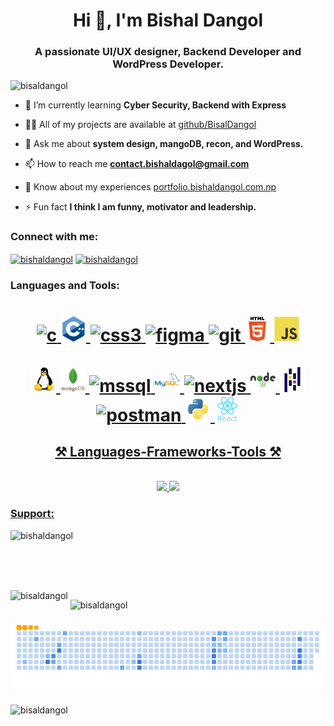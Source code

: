 <h1 align="center">Hi 👋, I'm Bishal Dangol</h1>
<h3 align="center">A passionate UI/UX designer, Backend Developer and WordPress Developer.</h3>

<p align="left"> <img src="https://komarev.com/ghpvc/?username=bisaldangol&label=Profile%20views&color=0e75b6&style=flat" alt="bisaldangol" /> </p>

- 🌱 I’m currently learning **Cyber Security, Backend with Express**

- 👨‍💻 All of my projects are available at [github/BisalDangol](github/BisalDangol)

- 💬 Ask me about **system design, mangoDB, recon, and WordPress.**

- 📫 How to reach me **contact.bishaldagol@gmail.com**

- 📄 Know about my experiences [portfolio.bishaldangol.com.np](portfolio.bishaldangol.com.np)

- ⚡ Fun fact **I think I am funny, motivator and leadership.**

<h3 align="left">Connect with me:</h3>
<p align="left">
<a href="https://linkedin.com/in/bishaldangol" target="blank"><img align="center" src="https://raw.githubusercontent.com/rahuldkjain/github-profile-readme-generator/master/src/images/icons/Social/linked-in-alt.svg" alt="bishaldangol" height="30" width="40" /></a>
<a href="https://www.facebook.com/people/Bishal-02Dangol/100024312498328" target="blank"><img align="center" src="https://raw.githubusercontent.com/rahuldkjain/github-profile-readme-generator/master/src/images/icons/Social/facebook.svg" alt="bishaldangol" height="30" width="40" /></a>
</p>

<h3 align="left">Languages and Tools:</h3>
<h1 align= "center">
<a href="https://github.com/BisalDangol/E-vottingSystemInCLanguage" target="_blank" rel="noreferrer"> <img src="https://skillicons.dev/icons?i=c" alt="c" width="40" height="40"/> </a> <a href="https://www.w3schools.com/cpp/" target="_blank" rel="noreferrer"> <img src="https://raw.githubusercontent.com/devicons/devicon/master/icons/cplusplus/cplusplus-original.svg" alt="cplusplus" width="40" height="40"/> </a> <a href="https://www.w3schools.com/css/" target="_blank" rel="noreferrer"> <img src="https://skillicons.dev/icons?i=css3" alt="css3" width="40" height="40"/> </a> <a href="https://www.figma.com/" target="_blank" rel="noreferrer"> <img src="https://skillicons.dev/icons?i=figma" alt="figma" width="40" height="40"/> </a> <a href="https://git-scm.com/" target="_blank" rel="noreferrer"> <img src="https://www.vectorlogo.zone/logos/git-scm/git-scm-icon.svg" alt="git" width="40" height="40"/> </a> <a href="https://www.w3.org/html/" target="_blank" rel="noreferrer"> <img src="https://raw.githubusercontent.com/devicons/devicon/master/icons/html5/html5-original-wordmark.svg" alt="html5" width="40" height="40"/> </a> <a href="https://developer.mozilla.org/en-US/docs/Web/JavaScript" target="_blank" rel="noreferrer"> <img src="https://raw.githubusercontent.com/devicons/devicon/master/icons/javascript/javascript-original.svg" alt="javascript" width="40" height="40"/> </a><br><br> <a href="https://www.linux.org/" target="_blank" rel="noreferrer"> <img src="https://raw.githubusercontent.com/devicons/devicon/master/icons/linux/linux-original.svg" alt="linux" width="40" height="40"/> </a><a href="https://www.mongodb.com/" target="_blank" rel="noreferrer"> <img src="https://raw.githubusercontent.com/devicons/devicon/master/icons/mongodb/mongodb-original-wordmark.svg" alt="mongodb" width="40" height="40"/> </a> <a href="https://www.microsoft.com/en-us/sql-server" target="_blank" rel="noreferrer"> <img src="https://www.svgrepo.com/show/303229/microsoft-sql-server-logo.svg" alt="mssql" width="40" height="40"/> </a> <a href="https://www.mysql.com/" target="_blank" rel="noreferrer"> <img src="https://raw.githubusercontent.com/devicons/devicon/master/icons/mysql/mysql-original-wordmark.svg" alt="mysql" width="40" height="40"/> </a> <a href="https://nextjs.org/" target="_blank" rel="noreferrer"> <img src="https://cdn.worldvectorlogo.com/logos/nextjs-2.svg" alt="nextjs" width="40" height="40"/> </a> <a href="https://nodejs.org" target="_blank" rel="noreferrer"> <img src="https://raw.githubusercontent.com/devicons/devicon/master/icons/nodejs/nodejs-original-wordmark.svg" alt="nodejs" width="40" height="40"/> </a> <a href="https://pandas.pydata.org/" target="_blank" rel="noreferrer"> <img src="https://raw.githubusercontent.com/devicons/devicon/2ae2a900d2f041da66e950e4d48052658d850630/icons/pandas/pandas-original.svg" alt="pandas" width="40" height="40"/> </a> <a href="https://postman.com" target="_blank" rel="noreferrer"> <img src="https://www.vectorlogo.zone/logos/getpostman/getpostman-icon.svg" alt="postman" width="40" height="40"/> </a> <a href="https://www.python.org" target="_blank" rel="noreferrer"> <img src="https://raw.githubusercontent.com/devicons/devicon/master/icons/python/python-original.svg" alt="python" width="40" height="40"/> </a> </a> <a href="https://reactjs.org/" target="_blank" rel="noreferrer"> <img src="https://raw.githubusercontent.com/devicons/devicon/master/icons/react/react-original-wordmark.svg" alt="react" width="40" height="40"/></h1>

<h2 align="center">⚒️ Languages-Frameworks-Tools ⚒️</h2>
<br/>
<div align="center">
    <img src="https://skillicons.dev/icons?i=react,bootstrap,mui,html,css,vscode,github,figma,tailwind,git,r" />
    <img src="https://skillicons.dev/icons?i=nodejs,python,javascript,typescript,express,firebase,mongodb,c,java,nextjs,mysql,flask" /><br>
</div>

<h3 align="left">Support:</h3>
<p><a href="https://www.buymeacoffee.com/bishaldangol"> <img align="left" src="https://cdn.buymeacoffee.com/buttons/v2/default-yellow.png" height="50" width="210" alt="bishaldangol" /></a></p><br><br>

<br><p><br><img align="left" src="https://github-readme-stats.vercel.app/api/top-langs?username=bisaldangol&show_icons=true&locale=en&layout=compact" alt="bisaldangol" /></p>

<p>&nbsp;<img align="center" src="https://github-readme-stats.vercel.app/api?username=bisaldangol&show_icons=true&locale=en" alt="bisaldangol" /></p>
<!-- Snake -->
<div align="center">
    
  ![snake gif](https://github.com/BisalDangol/bisaldangol/blob/output/ocean.gif)
</div>

<p><img align="center" src="https://github-readme-streak-stats.herokuapp.com/?user=bisaldangol&theme=tokyonight" alt="bisaldangol" /></p>
